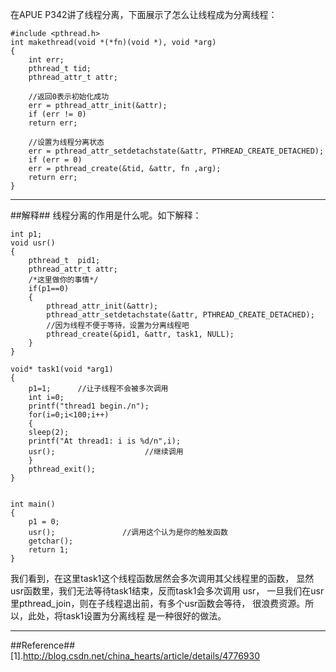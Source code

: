 
在APUE P342讲了线程分离，下面展示了怎么让线程成为分离线程：

```
#include <pthread.h>
int makethread(void *(*fn)(void *), void *arg)
{
	int err;
	pthread_t tid;
	pthread_attr_t attr;

    //返回0表示初始化成功
	err = pthread_attr_init(&attr);
	if (err != 0)
	return err;

    //设置为线程分离状态 	
	err = pthread_attr_setdetachstate(&attr, PTHREAD_CREATE_DETACHED);
	if (err = 0)
	err = pthread_create(&tid, &attr, fn ,arg);
	return err;
}
```

----------------------------

##解释##
线程分离的作用是什么呢。如下解释：

```
int p1;
void usr()
{
    pthread_t  pid1;
    pthread_attr_t attr;
    /*这里做你的事情*/
    if(p1==0)
    {  
        pthread_attr_init(&attr);
        pthread_attr_setdetachstate(&attr, PTHREAD_CREATE_DETACHED);       
        //因为线程不便于等待，设置为分离线程吧
        pthread_create(&pid1, &attr, task1, NULL);
    }
}

void* task1(void *arg1)
{
    p1=1;      //让子线程不会被多次调用
    int i=0;
    printf("thread1 begin./n");
    for(i=0;i<100;i++)
    {
    sleep(2);                 
    printf("At thread1: i is %d/n",i);      
    usr();                    //继续调用
    }
    pthread_exit();
}


int main()
{
    p1 = 0;
    usr();               //调用这个认为是你的触发函数
    getchar();
    return 1;
}

```

 我们看到，在这里task1这个线程函数居然会多次调用其父线程里的函数，
显然usr函数里，我们无法等待task1结束，反而task1会多次调用 usr，
一旦我们在usr里pthread_join，则在子线程退出前，有多个usr函数会等待，
很浪费资源。所以，此处，将task1设置为分离线程 是一种很好的做法。

--------------------------

##Reference##
[1].http://blog.csdn.net/china_hearts/article/details/4776930
